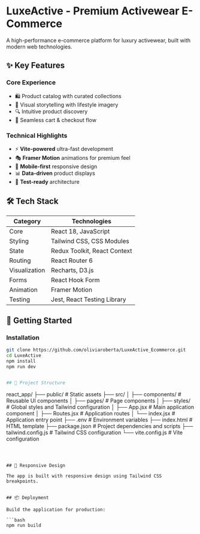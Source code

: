 # LuxeActive - Premium Activewear E-Commerce

A high-performance e-commerce platform for luxury activewear, built with modern web technologies.

## ✨ Key Features

### Core Experience
- 🛍️ Product catalog with curated collections
- 🎨 Visual storytelling with lifestyle imagery
- 🔍 Intuitive product discovery
- 🛒 Seamless cart & checkout flow

### Technical Highlights
- ⚡ **Vite-powered** ultra-fast development
- 🎭 **Framer Motion** animations for premium feel
- 📱 **Mobile-first** responsive design
- 📊 **Data-driven** product displays
- 🧪 **Test-ready** architecture

## 🛠 Tech Stack

| Category        | Technologies                          |
|-----------------|---------------------------------------|
| Core            | React 18, JavaScript                  |
| Styling         | Tailwind CSS, CSS Modules             |
| State           | Redux Toolkit, React Context          |
| Routing         | React Router 6                        |
| Visualization   | Recharts, D3.js                       |
| Forms           | React Hook Form                       |
| Animation       | Framer Motion                         |
| Testing         | Jest, React Testing Library           |

## 🚀 Getting Started


### Installation
```bash
git clone https://github.com/oliviaroberta/LuxeActive_Ecommerce.git
cd LuxeActive
npm install
npm run dev


## 📁 Project Structure

```
react_app/
├── public/             # Static assets
├── src/
│   ├── components/     # Reusable UI components
│   ├── pages/          # Page components
│   ├── styles/         # Global styles and Tailwind configuration
│   ├── App.jsx         # Main application component
│   ├── Routes.jsx      # Application routes
│   └── index.jsx       # Application entry point
├── .env                # Environment variables
├── index.html          # HTML template
├── package.json        # Project dependencies and scripts
├── tailwind.config.js  # Tailwind CSS configuration
└── vite.config.js      # Vite configuration
```



## 📱 Responsive Design

The app is built with responsive design using Tailwind CSS breakpoints.


## 📦 Deployment

Build the application for production:

```bash
npm run build
```


